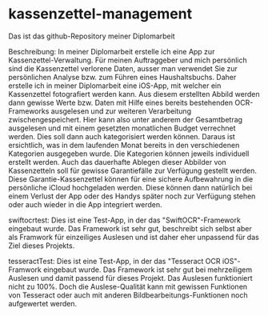 # kassenzettel-management

Das ist das github-Repository meiner Diplomarbeit

Beschreibung:
In meiner Diplomarbeit erstelle ich eine App zur Kassenzettel-Verwaltung.
Für meinen Auftraggeber und mich persönlich sind die Kassenzettel verlorene
Daten, ausser man verwendet Sie zur persönlichen Analyse bzw. zum
Führen eines Haushaltsbuchs. Daher erstelle ich in meiner Diplomarbeit eine
iOS-App, mit welcher ein Kassenzettel fotografiert werden kann. Aus diesem
erstellten Abbild werden dann gewisse Werte bzw. Daten mit Hilfe eines
bereits bestehenden OCR-Frameworks ausgelesen und zur weiteren Verarbeitung
zwischengespeichert. Hier kann also unter anderem der Gesamtbetrag
ausgelesen und mit einem gesetzten monatlichen Budget verrechnet werden.
Dies soll dann auch kategorisiert werden können. Daraus ist ersichtlich, was
in dem laufenden Monat bereits in den verschiedenen Kategorien ausgegeben
wurde. Die Kategorien können jeweils individuell erstellt werden.
Auch das dauerhafte Ablegen dieser Abbilder von Kassenzetteln soll für
gewisse Garantiefälle zur Verfügung gestellt werden. Diese Garantie-Kassenzettel
können für eine sichere Aufbewahrung in die persönliche iCloud hochgeladen
werden. Diese können dann natürlich bei einem Verlust der App oder
des Handys später noch zur Verfügung stehen oder auch wieder in die App
integriert werden. 


swiftocrtest:
Dies ist eine Test-App, in der das "SwiftOCR"-Framework eingebaut wurde. Das Framework ist sehr gut, beschreibt sich selbst aber als Framwork für einzeiliges Auslesen und ist daher eher unpassend für das Ziel dieses Projekts.

tesseractTest:
Dies ist eine Test-App, in der das "Tesseract OCR iOS"-Framwork eingebaut wurde. Das Framework ist sehr gut bei mehrzeiligem Auslesen und damit passend für dieses Projekt. Das Auslesen funktioniert nicht zu 100%. Doch die Auslese-Qualität kann mit gewissen Funktionen von Tesseract oder auch mit anderen Bildbearbeitungs-Funktionen noch aufgewertet werden. 
